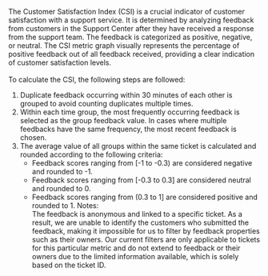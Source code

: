 The Customer Satisfaction Index (CSI) is a crucial indicator of customer satisfaction with a support service. It is determined by analyzing feedback from customers in the Support Center after they have received a response from the support team. The feedback is categorized as positive, negative, or neutral. The CSI metric graph visually represents the percentage of positive feedback out of all feedback received, providing a clear indication of customer satisfaction levels.<br><br>
To calculate the CSI, the following steps are followed:<br>
1. Duplicate feedback occurring within 30 minutes of each other is grouped to avoid counting duplicates multiple times.
2. Within each time group, the most frequently occurring feedback is selected as the group feedback value. In cases where multiple feedbacks have the same frequency, the most recent feedback is chosen.
3. The average value of all groups within the same ticket is calculated and rounded according to the following criteria:
   - Feedback scores ranging from [-1 to -0.3) are considered negative and rounded to -1.
   - Feedback scores ranging from [-0.3 to 0.3] are considered neutral and rounded to 0.
   - Feedback scores ranging from (0.3 to 1] are considered positive and rounded to 1.
Notes:<br>
The feedback is anonymous and linked to a specific ticket. As a result, we are unable to identify the customers who submitted the feedback, making it impossible for us to filter by feedback properties such as their owners. Our current filters are only applicable to tickets for this particular metric and do not extend to feedback or their owners due to the limited information available, which is solely based on the ticket ID.
